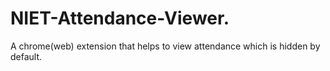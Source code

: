 # NIET-Attendance-Viewer.
A chrome(web) extension that helps to view attendance which is hidden by default.
